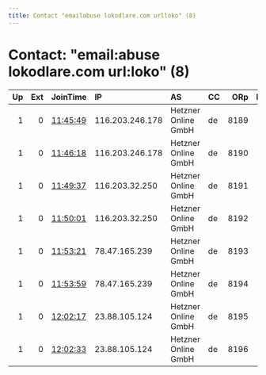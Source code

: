 ```yaml
---
title: Contact "emailabuse lokodlare.com urlloko" (8)
---
```


# Contact: "email:abuse lokodlare.com url:loko" (8)

|   Up |   Ext | JoinTime                                                                                              | IP              | AS                  | CC   |   ORp |   Dirp | OS    | Version   | Nickname        |   eFamMembers |
|-----:|------:|:------------------------------------------------------------------------------------------------------|:----------------|:--------------------|:-----|------:|-------:|:------|:----------|:----------------|--------------:|
|    1 |     0 | [11:45:49](https://nusenu.github.io/OrNetStats/w/relay/5736285231F282FCACFE8EF13004B84BCD827141.html) | 116.203.246.178 | Hetzner Online GmbH | de   |  8189 |      0 | Linux | 0.4.6.10  | hetzDEicebeer89 |           192 |
|    1 |     0 | [11:46:18](https://nusenu.github.io/OrNetStats/w/relay/A5E4EB513307AAC61C49A457DE458F41302DFEBF.html) | 116.203.246.178 | Hetzner Online GmbH | de   |  8190 |      0 | Linux | 0.4.6.10  | hetzDEicebeer90 |           192 |
|    1 |     0 | [11:49:37](https://nusenu.github.io/OrNetStats/w/relay/D6A75E0C04756CEAA20C5B1ED90F718AD6D06495.html) | 116.203.32.250  | Hetzner Online GmbH | de   |  8191 |      0 | Linux | 0.4.6.10  | hetzDEicebeer91 |           192 |
|    1 |     0 | [11:50:01](https://nusenu.github.io/OrNetStats/w/relay/391BBFC99AE67BE8E726B2C6E724A5B33F1789B3.html) | 116.203.32.250  | Hetzner Online GmbH | de   |  8192 |      0 | Linux | 0.4.6.10  | hetzDEicebeer92 |           192 |
|    1 |     0 | [11:53:21](https://nusenu.github.io/OrNetStats/w/relay/38EA31CEBF4B074D42338BF0254C8B914FB0DE58.html) | 78.47.165.239   | Hetzner Online GmbH | de   |  8193 |      0 | Linux | 0.4.6.10  | hetzDEicebeer93 |           192 |
|    1 |     0 | [11:53:59](https://nusenu.github.io/OrNetStats/w/relay/4E5EBC164EF9B9904843ADB6611555A12E017DDA.html) | 78.47.165.239   | Hetzner Online GmbH | de   |  8194 |      0 | Linux | 0.4.6.10  | hetzDEicebeer94 |           192 |
|    1 |     0 | [12:02:17](https://nusenu.github.io/OrNetStats/w/relay/83D9E3C3B2E4DAE4967AC4044DA7BC995E93687F.html) | 23.88.105.124   | Hetzner Online GmbH | de   |  8195 |      0 | Linux | 0.4.6.10  | hetzDEicebeer95 |           192 |
|    1 |     0 | [12:02:33](https://nusenu.github.io/OrNetStats/w/relay/81585405AE0D14CF06C89841293030B89C19222F.html) | 23.88.105.124   | Hetzner Online GmbH | de   |  8196 |      0 | Linux | 0.4.6.10  | hetzDEicebeer96 |           192 |
